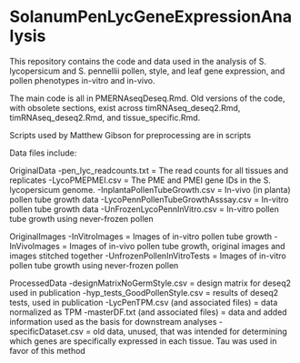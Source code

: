 # SolanumPenLycGeneExpressionAnalysis
This repository contains the code and data used in the analysis of S. lycopersicum and S. pennellii pollen, style, and leaf gene expression, and pollen phenotypes in-vitro and in-vivo.

The main code is all in PMERNAseqDeseq.Rmd. Old versions of the code, 
with obsolete sections, exist across timRNAseq_deseq2.Rmd, timRNAseq_deseq2.Rmd, 
and tissue_specific.Rmd.

Scripts used by Matthew Gibson for preprocessing are in scripts

Data files include:

OriginalData
	-pen_lyc_readcounts.txt = The read counts for all tissues and replicates
	-LycoPMEPMEI.csv = The PME and PMEI gene IDs in the S. lycopersicum genome.
	-InplantaPollenTubeGrowth.csv = In-vivo (in planta) pollen tube growth data
	-LycoPennPollenTubeGrowthAsssay.csv = In-vitro pollen tube growth data
	-UnFrozenLycoPennInVitro.csv = In-vitro pollen tube growth using never-frozen pollen
 
OriginalImages
	-InVitroImages = Images of in-vitro pollen tube growth
	-InVivoImages = Images of in-vivo pollen tube growth, original images and images stitched together
	-UnfrozenPollenInVitroTests = Images of in-vitro pollen tube growth using never-frozen pollen
 
ProcessedData
	-designMatrixNoGermStyle.csv = design matrix for deseq2 used in publication
	-hyp_tests_GoodPollenStyle.csv = results of deseq2 tests, used in publication
	-LycPenTPM.csv (and associated files) = data normalized as TPM
	-masterDF.txt (and associated files) = data and added information used as the basis for downstream analyses
	-specificDataset.csv = old data, unused, that was intended for determining which genes are specifically expressed in each tissue. Tau was used in favor of this method


